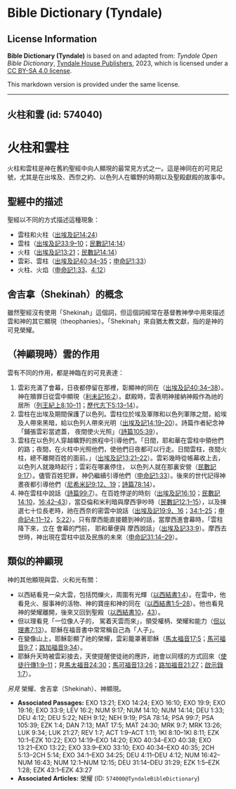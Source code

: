 # Bible Dictionary (Tyndale)

## License Information

**Bible Dictionary (Tyndale)** is based on and adapted from: _Tyndale Open Bible Dictionary_, [Tyndale House Publishers](https://tyndaleopenresources.com/), 2023, which is licensed under a [CC BY-SA 4.0 license](https://creativecommons.org/licenses/by-sa/4.0/legalcode.en).

This markdown version is provided under the same license.



--------------------------------

## 火柱和雲 (id: 574040)

火柱和雲柱
=====

火柱和雲柱是神在舊約聖經中向人顯現的最常見方式之一。這是神同在的可見記號，尤其是在出埃及、西奈之約、以色列人在曠野的時期以及聖殿獻殿的故事中。

聖經中的描述
------

聖經以不同的方式描述這種現象：

* 雲柱和火柱（[出埃及記14:24](https://ref.ly/Exod14:24)）
* 雲柱（[出埃及記33:9–10](https://ref.ly/Exod33:9-Exod33:10)；[民數記14:14](https://ref.ly/Num14:14)）
* 火柱（[出埃及記13:21](https://ref.ly/Exod13:21)；[民數記14:14](https://ref.ly/Num14:14)）
* 雲彩、雲柱（[出埃及記40:34–35](https://ref.ly/Exod40:34-Exod40:35)；[申命記1:33](https://ref.ly/Deut1:33)）
* 火柱、火焰（[申命記1:33](https://ref.ly/Deut1:33)、[4:12](https://ref.ly/Deut4:12)）

舍吉拿（Shekinah）的概念
----------------

雖然聖經沒有使用「Shekinah」這個詞，但這個詞經常在基督教神學中用來描述雲和神的其它顯現（theophanies）。「Shekinah」來自猶太教文獻，指的是神的可見榮耀。

（神顯現時）雲的作用
----------

雲有不同的作用，都是神臨在的可見表達：

1. 雲彩充滿了會幕，日夜都停留在那裡，彰顯神的同在（[出埃及記40:34–38](https://ref.ly/Exod40:34-Exod40:38)）。神在贖罪日從雲中顯現（[利未記16:2](https://ref.ly/Lev16:2)）。獻殿時，雲表明神接納神殿作為祂的居所（[列王紀上8:10–11](https://ref.ly/1Kgs8:10-1Kgs8:11)；[歷代志下5:13–14](https://ref.ly/2Chr5:13-2Chr5:14)）。
2. 雲柱在出埃及期間保護了以色列。雲柱位於埃及軍隊和以色列軍隊之間，給埃及人帶來黑暗，給以色列人帶來光明（[出埃及記14:19–20](https://ref.ly/Exod14:19-Exod14:20)）。詩篇作者紀念神「鋪張雲彩當遮蓋， 夜間使火光照」（[詩篇105:39](https://ref.ly/Ps105:39)）。
3. 雲柱在以色列人穿越曠野的旅程中引導他們。「日間，耶和華在雲柱中領他們的路；夜間，在火柱中光照他們，使他們日夜都可以行走。日間雲柱，夜間火柱，總不離開百姓的面前。」（[出埃及記13:21–22](https://ref.ly/Exod13:21-Exod13:22)）。雲彩幾時從帳幕收上去， 以色列人就幾時起行；雲彩在哪裏停住， 以色列人就在那裏安營（[民數記9:17](https://ref.ly/Num9:17)）。儘管百姓犯罪，神仍繼續引導他們（[申命記1:33](https://ref.ly/Deut1:33)）。後來的世代記得神晝夜都引導他們（[尼希米記9:12、19](https://ref.ly/Neh9:12,Neh9:19)；[詩篇78:14](https://ref.ly/Ps78:14)）。
4. 神在雲柱中說話（[詩篇99:7](https://ref.ly/Ps99:7)）。在百姓悖逆的時刻（[出埃及記16:10](https://ref.ly/Exod16:10)；[民數記14:10](https://ref.ly/Num14:10)，[16:42–43](https://ref.ly/Num16:42-Num16:43)），當亞倫和米利暗與摩西爭吵時（[民數記12:1–15](https://ref.ly/Num12:1-Num12:15)），以及揀選七十位長老時，祂在西奈的密雲中說話（[出埃及記19:9、16](https://ref.ly/Exod19:9)；[34:1–25](https://ref.ly/Exod34:1-Exod34:25)；[申命記4:11–12](https://ref.ly/Deut4:11-Deut4:12)，[5:22](https://ref.ly/Deut5:22)）。只有摩西能直接聽到神的話，當摩西進會幕時，「雲柱降下來，立在 會幕的門前， 耶和華便與 摩西說話」（[出埃及記33:9](https://ref.ly/Exod33:9)）。摩西去世時，神出現在雲柱中談及民族的未來（[申命記31:14–29](https://ref.ly/Deut31:14-Deut31:29)）。

類似的神顯現
------

神的其他顯現與雲、火和光有關：

* 以西結看見一朵大雲，包括閃爍火，周圍有光輝（[以西結書1:4](https://ref.ly/Ezek1:4)）。在雲中，他看見火、服事神的活物、神的寶座和神的同在（[以西結書1:5–28](https://ref.ly/Ezek1:5-Ezek1:28)）。他也看見神的榮耀離開，後來又回到聖殿（[以西結書10](https://ref.ly/Ezek10:1-Ezek10:22)，[43](https://ref.ly/Ezek43:1-Ezek43:27)）。
* 但以理看見「一位像人子的， 駕着天雲而來」，領受權柄、榮耀和能力（[但以理書7:13](https://ref.ly/Dan7:13)）。耶穌在福音書中常常稱自己為「人子」。
* 在變像山上，耶穌彰顯了祂的榮耀，雲彩籠罩著耶穌（[馬太福音17:5](https://ref.ly/Matt17:5)；[馬可福音9:7](https://ref.ly/Mark9:7)；[路加福音9:34](https://ref.ly/Luke9:34)）。
* 耶穌升天時被雲彩接去，天使提醒使徒祂的應許，祂會以同樣的方式回來（[使徒行傳1:9–11](https://ref.ly/Acts1:9-Acts1:11)；見[馬太福音24:30](https://ref.ly/Matt24:30)；[馬可福音13:26](https://ref.ly/Mark13:26)；[路加福音21:27](https://ref.ly/Luke21:27)；[啟示錄1:7](https://ref.ly/Rev1:7)）。

*另見* 榮耀、舍吉拿（Shekinah）、神顯現。

* **Associated Passages:** EXO 13:21; EXO 14:24; EXO 16:10; EXO 19:9; EXO 19:16; EXO 33:9; LEV 16:2; NUM 9:17; NUM 14:10; NUM 14:14; DEU 1:33; DEU 4:12; DEU 5:22; NEH 9:12; NEH 9:19; PSA 78:14; PSA 99:7; PSA 105:39; EZK 1:4; DAN 7:13; MAT 17:5; MAT 24:30; MRK 9:7; MRK 13:26; LUK 9:34; LUK 21:27; REV 1:7; ACT 1:9–ACT 1:11; 1KI 8:10–1KI 8:11; EZK 10:1–EZK 10:22; EXO 14:19–EXO 14:20; EXO 40:34–EXO 40:38; EXO 13:21–EXO 13:22; EXO 33:9–EXO 33:10; EXO 40:34–EXO 40:35; 2CH 5:13–2CH 5:14; EXO 34:1–EXO 34:25; DEU 4:11–DEU 4:12; NUM 16:42–NUM 16:43; NUM 12:1–NUM 12:15; DEU 31:14–DEU 31:29; EZK 1:5–EZK 1:28; EZK 43:1–EZK 43:27
* **Associated Articles:** 榮耀 (ID: `574000@TyndaleBibleDictionary`)


